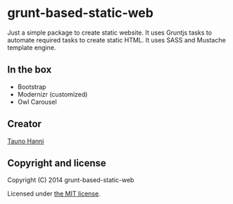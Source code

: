 grunt-based-static-web
================

Just a simple package to create static website. It uses Gruntjs tasks to automate required tasks to create static HTML.
It uses SASS and Mustache template engine.

## In the box
* Bootstrap
* Modernizr (customized)
* Owl Carousel

## Creator

[Tauno Hanni](https://github.com/taunoha)

## Copyright and license

Copyright (C) 2014 grunt-based-static-web

Licensed under [the MIT license](LICENSE).
